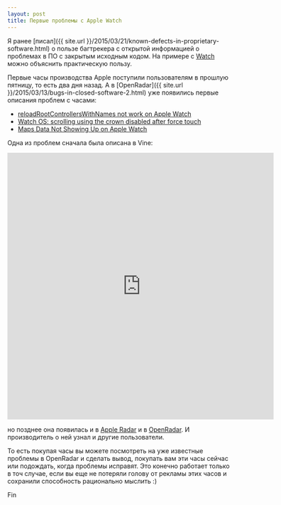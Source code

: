```yaml
---
layout: post
title: Первые проблемы с Apple Watch
---
```


Я ранее [писал]({{ site.url }}/2015/03/21/known-defects-in-proprietary-software.html)
о пользе багтрекера с открытой информацией о проблемах в ПО с закрытым исходным
кодом. На примере с [Watch](https://www.apple.com/ru/watch/) можно объяснить
практическую пользу.

Первые часы производства Apple поступили пользователям в прошлую пятницу,
то есть два дня назад. А в [OpenRadar]({{ site.url }}/2015/03/13/bugs-in-closed-software-2.html)
уже появились первые описания проблем с часами:

* [reloadRootControllersWithNames not work on Apple Watch](http://www.openradar.me/20690981)
* [Watch OS: scrolling using the crown disabled after force touch](http://www.openradar.me/20685807)
* [Maps Data Not Showing Up on Apple Watch](http://www.openradar.me/20699148)

Одна из проблем сначала была описана в Vine:

<iframe src="https://vine.co/v/eWBQMBmvhxb/embed/simple" width="600" height="600" frameborder="0"></iframe><script src="https://platform.vine.co/static/scripts/embed.js"></script>

но позднее она появилась и в [Apple Radar](bugreport.apple.com)
и в [OpenRadar](http://www.openradar.me/). И производитель о ней узнал
и другие пользователи.

То есть покупая часы вы можете посмотреть на уже известные проблемы в OpenRadar и
сделать вывод, покупать вам эти часы сейчас или подождать, когда проблемы
исправят.  Это конечно работает только в точ случае, если вы еще не потеряли
голову от рекламы этих часов и сохранили способность рационально мыслить :)

Fin
